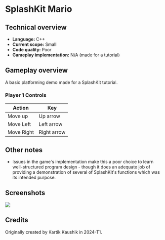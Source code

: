 # SplashKit Mario

## Technical overview

- **Language:** C++
- **Current scope:** Small
- **Code quality:** Poor
- **Gameplay implementation:** N/A (made for a tutorial)

## Gameplay overview

A basic platforming demo made for a SplashKit tutorial.

### Player 1 Controls

| Action       | Key         |
|--------------|-------------|
| Move up      | Up arrow    |
| Move Left    | Left arrow  |
| Move Right   | Right arrow |

## Other notes

- Issues in the game's implementation make this a poor choice to learn well-structured program design - though it does an adequate job of providing a demonstration of several of SplashKit's functions which was its intended purpose.

## Screenshots

![](/docs/screenshot-01.png)

## Credits

Originally created by Kartik Kaushik in 2024-T1.

